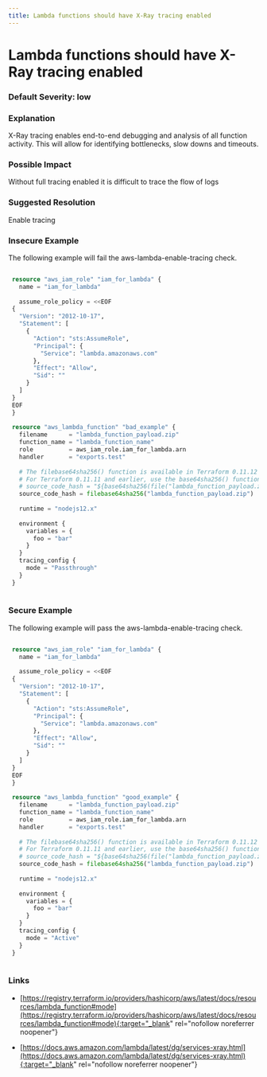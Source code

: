 ```yaml
---
title: Lambda functions should have X-Ray tracing enabled
---
```


# Lambda functions should have X-Ray tracing enabled

### Default Severity: <span class="severity low">low</span>

### Explanation

X-Ray tracing enables end-to-end debugging and analysis of all function activity. This will allow for identifying bottlenecks, slow downs and timeouts.

### Possible Impact
Without full tracing enabled it is difficult to trace the flow of logs

### Suggested Resolution
Enable tracing


### Insecure Example

The following example will fail the aws-lambda-enable-tracing check.
```terraform

 resource "aws_iam_role" "iam_for_lambda" {
   name = "iam_for_lambda"
 
   assume_role_policy = <<EOF
 {
   "Version": "2012-10-17",
   "Statement": [
     {
       "Action": "sts:AssumeRole",
       "Principal": {
         "Service": "lambda.amazonaws.com"
       },
       "Effect": "Allow",
       "Sid": ""
     }
   ]
 }
 EOF
 }
 
 resource "aws_lambda_function" "bad_example" {
   filename      = "lambda_function_payload.zip"
   function_name = "lambda_function_name"
   role          = aws_iam_role.iam_for_lambda.arn
   handler       = "exports.test"
 
   # The filebase64sha256() function is available in Terraform 0.11.12 and later
   # For Terraform 0.11.11 and earlier, use the base64sha256() function and the file() function:
   # source_code_hash = "${base64sha256(file("lambda_function_payload.zip"))}"
   source_code_hash = filebase64sha256("lambda_function_payload.zip")
 
   runtime = "nodejs12.x"
 
   environment {
     variables = {
       foo = "bar"
     }
   }
   tracing_config {
     mode = "Passthrough"
   }
 }
 
```



### Secure Example

The following example will pass the aws-lambda-enable-tracing check.
```terraform

 resource "aws_iam_role" "iam_for_lambda" {
   name = "iam_for_lambda"
 
   assume_role_policy = <<EOF
 {
   "Version": "2012-10-17",
   "Statement": [
     {
       "Action": "sts:AssumeRole",
       "Principal": {
         "Service": "lambda.amazonaws.com"
       },
       "Effect": "Allow",
       "Sid": ""
     }
   ]
 }
 EOF
 }
 
 resource "aws_lambda_function" "good_example" {
   filename      = "lambda_function_payload.zip"
   function_name = "lambda_function_name"
   role          = aws_iam_role.iam_for_lambda.arn
   handler       = "exports.test"
 
   # The filebase64sha256() function is available in Terraform 0.11.12 and later
   # For Terraform 0.11.11 and earlier, use the base64sha256() function and the file() function:
   # source_code_hash = "${base64sha256(file("lambda_function_payload.zip"))}"
   source_code_hash = filebase64sha256("lambda_function_payload.zip")
 
   runtime = "nodejs12.x"
 
   environment {
     variables = {
       foo = "bar"
     }
   }
   tracing_config {
     mode = "Active"
   }
 }
 
```



### Links


- [https://registry.terraform.io/providers/hashicorp/aws/latest/docs/resources/lambda_function#mode](https://registry.terraform.io/providers/hashicorp/aws/latest/docs/resources/lambda_function#mode){:target="_blank" rel="nofollow noreferrer noopener"}

- [https://docs.aws.amazon.com/lambda/latest/dg/services-xray.html](https://docs.aws.amazon.com/lambda/latest/dg/services-xray.html){:target="_blank" rel="nofollow noreferrer noopener"}



